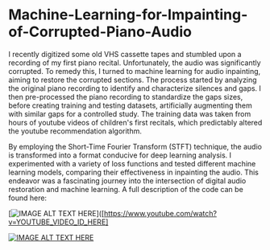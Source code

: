 # Machine-Learning-for-Impainting-of-Corrupted-Piano-Audio
I recently digitized some old VHS cassette tapes and stumbled upon a recording of my first piano recital. Unfortunately, the audio was significantly corrupted. To remedy this, I turned to machine learning for audio inpainting, aiming to restore the corrupted sections. The process started by analyzing the original piano recording to identify and characterize silences and gaps. I then pre-processed the piano recording to standardize the gaps sizes, before creating training and testing datasets, artificially augmenting them with similar gaps for a controlled study. The training data was taken from hours of youtube videos of children's first recitals, which predictably altered the youtube recommendation algorithm. 

By employing the Short-Time Fourier Transform (STFT) technique, the audio is transformed into a format conducive for deep learning analysis. I experimented with a variety of loss functions and tested different machine learning models, comparing their effectiveness in inpainting the audio. This endeavor was a fascinating journey into the intersection of digital audio restoration and machine learning. A full description of the code can be found here:



[![IMAGE ALT TEXT HERE](https://img.youtube.com/vi/YOUTUBE_VIDEO_ID_HERE/0.jpg)]([https://www.youtube.com/watch?v=YOUTUBE_VIDEO_ID_HERE]


[![IMAGE ALT TEXT HERE](https://img.youtube.com/vi/ifMcBhQmidI/0.jpg)]([https://www.youtube.com/watch?v=ifMcBhQmidI)


